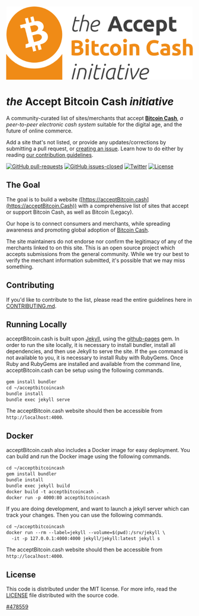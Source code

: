 ![Bitcoin Cash](img/ab.c-logo.png "Bitcoin Cash: A Peer-to-Peer Electronic Cash System")

_the_ **Accept Bitcoin Cash** _initiative_
==================

A community-curated list of sites/merchants that accept [**Bitcoin Cash**](https://www.bitcoincash.org), _a peer-to-peer electronic cash system_ suitable for the digital age, and the future of online commerce.

Add a site that's not listed, or provide any updates/corrections by submitting a pull request, or [creating an issue](https://github.com/acceptbitcoincash/acceptbitcoincash/issues). Learn how to do either by reading [our contribution guidelines](CONTRIBUTING.md).

[![GitHub pull-requests](https://img.shields.io/github/issues-pr/acceptbitcoincash/acceptbitcoincash.svg)](https://github.com/acceptbitcoincash/acceptbitcoincash/pulls/)
[![GitHub issues-closed](https://img.shields.io/github/issues-closed/acceptbitcoincash/acceptbitcoincash.svg)](https://github.com/acceptbitcoincash/acceptbitcoincash/issues?q=is%3Aissue+is%3Aclosed)
[![Twitter](https://img.shields.io/badge/Twitter-@useBitcoinCash-blue.svg)](https://twitter.com/useBitcoinCash)
[![License](https://img.shields.io/badge/license-mit-blue.svg?style=flat)](/LICENSE)

## The Goal

The goal is to build a website ([https://acceptBitcoin.cash](https://acceptBitcoin.Cash)) with a comprehensive list of sites that accept or support Bitcoin Cash, as well as Bitcoin (Legacy).

Our hope is to connect consumers and merchants, while spreading awareness and promoting global adoption of [Bitcoin Cash](https://www.bitcoincash.org).

The site maintainers do not endorse nor confirm the legitimacy of any of the merchants linked to on this site. This is an open source project which accepts submissions from the general community. While we try our best to verify the merchant information submitted, it's possible that we may miss something.

## Contributing

If you'd like to contribute to the list, please read the entire guidelines here in
[CONTRIBUTING.md](CONTRIBUTING.md).

## Running Locally

acceptBitcoin.cash is built upon [Jekyll](https://jekyllrb.com/), using the [github-pages](https://github.com/github/pages-gem) gem.
In order to run the site locally, it is necessary to install bundler, install all dependencies, and then use Jekyll to serve
the site. If the `gem` command is not available to you, it is necessary to install Ruby with RubyGems.
Once Ruby and RubyGems are installed and available from the command line, acceptBitcoin.cash can be setup using the following commands.

```
gem install bundler
cd ~/acceptbitcoincash
bundle install
bundle exec jekyll serve
```

The acceptBitcoin.cash website should then be accessible from `http://localhost:4000`.

## Docker

acceptBitcoin.cash also includes a Docker image for easy deployment. You can build and run the Docker image using the following commands.

```
cd ~/acceptbitcoincash
gem install bundler
bundle install
bundle exec jekyll build
docker build -t acceptbitcoincash .
docker run -p 4000:80 acceptbitcoincash
```

If you are doing development, and want to launch a jekyll server which can track your changes. Then you can use the following commands.

```
cd ~/acceptbitcoincash
docker run --rm --label=jekyll --volume=$(pwd):/srv/jekyll \
  -it -p 127.0.0.1:4000:4000 jekyll/jekyll:latest jekyll s
```

The acceptBitcoin.cash website should then be accessible from `http://localhost:4000`.

## License

This code is distributed under the MIT license. For more info, read the
[LICENSE](/LICENSE) file distributed with the source code.

[#478559](https://blockchair.com/bitcoin-cash/block/478559 "The Exodus block.")
